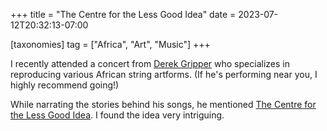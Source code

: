 +++
title = "The Centre for the Less Good Idea"
date = 2023-07-12T20:32:13-07:00

[taxonomies]
tag = ["Africa", "Art", "Music"]
+++

I recently attended a concert from [Derek Gripper](https://www.derekgripper.com) who specializes in reproducing various African string artforms. (If he's performing near you, I highly recommend going!)

<!-- more -->

While narrating the stories behind his songs, he mentioned [The Centre for the Less Good Idea](https://lessgoodidea.com/). I found the idea very intriguing.
